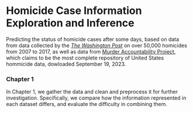 # Homicide Case Information Exploration and Inference

Predicting the status of homicide cases after some days, based on data from data collected by the [_The Washington Post_](https://github.com/washingtonpost/data-homicides) on over 50,000 homicides from 2007 to 2017, as well as data from [Murder Accountability Project](https://www.murderdata.org/p/data-docs.html), which claims to be the most complete repository of United States hommicide data, dowloaded September 19, 2023.

### Chapter 1

In Chapter 1, we gather the data and clean and preprocess it for further investigation. Specifically, we compare how the information represented in each dataset differs, and evaluate the difficulty in combining them.